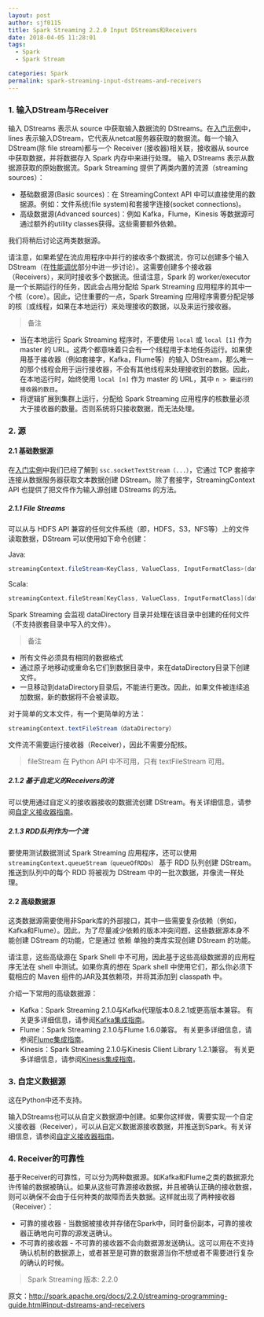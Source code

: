 ```yaml
---
layout: post
author: sjf0115
title: Spark Streaming 2.2.0 Input DStreams和Receivers
date: 2018-04-05 11:28:01
tags:
  - Spark
  - Spark Stream

categories: Spark
permalink: spark-streaming-input-dstreams-and-receivers
---
```


### 1. 输入DStream与Receiver

输入 DStreams 表示从 source 中获取输入数据流的 DStreams。在[入门示例](http://smartsi.club/2018/04/02/spark-streaming-first-example/)中，lines 表示输入DStream，它代表从netcat服务器获取的数据流。每一个输入DStream(除 file stream)都与一个 Receiver (接收器)相关联，接收器从 source 中获取数据，并将数据存入 Spark 内存中来进行处理。
输入 DStreams 表示从数据源获取的原始数据流。Spark Streaming 提供了两类内置的流源（streaming sources）：
- 基础数据源(Basic sources)：在 StreamingContext API 中可以直接使用的数据源。例如：文件系统(file system)和套接字连接(socket connections)。
- 高级数据源(Advanced sources)：例如 Kafka，Flume，Kinesis 等数据源可通过额外的utility classes获得。这些需要额外依赖。

我们将稍后讨论这两类数据源。

请注意，如果希望在流应用程序中并行的接收多个数据流，你可以创建多个输入 DStream（在[性能调优](http://spark.apache.org/docs/2.2.0/streaming-programming-guide.html#level-of-parallelism-in-data-receiving)部分中进一步讨论）。这需要创建多个接收器（Receivers），来同时接收多个数据流。但请注意，Spark 的 worker/executor 是一个长期运行的任务，因此会占用分配给 Spark Streaming 应用程序的其中一个核（core）。因此，记住重要的一点，Spark Streaming 应用程序需要分配足够的核（或线程，如果在本地运行）来处理接收的数据，以及来运行接收器。

>备注
- 当在本地运行 Spark Streaming 程序时，不要使用 `local` 或 `local [1]` 作为 master 的 URL。这两个都意味着只会有一个线程用于本地任务运行。如果使用基于接收器（例如套接字，Kafka，Flume等）的输入 DStream，那么唯一的那个线程会用于运行接收器，不会有其他线程来处理接收到的数据。因此，在本地运行时，始终使用 `local [n]` 作为 master 的 URL，其中 `n > 要运行的接收器的数目`。
- 将逻辑扩展到集群上运行，分配给 Spark Streaming 应用程序的核数量必须大于接收器的数量。否则系统将只接收数据，而无法处理。

### 2. 源

#### 2.1 基础数据源

在[入门实例](http://smartsi.club/2018/04/02/spark-streaming-first-example/)中我们已经了解到 `ssc.socketTextStream（...）`，它通过 TCP 套接字连接从数据服务器获取文本数据创建 DStream。除了套接字，StreamingContext API 也提供了把文件作为输入源创建 DStreams 的方法。

##### 2.1.1 File Streams

可以从与 HDFS API 兼容的任何文件系统（即，HDFS，S3，NFS等）上的文件读取数据，DStream 可以使用如下命令创建：

Java:
```Java
streamingContext.fileStream<KeyClass, ValueClass, InputFormatClass>(dataDirectory);
```
Scala:
```scala
streamingContext.fileStream[KeyClass, ValueClass, InputFormatClass](dataDirectory)
```
Spark Streaming 会监视 dataDirectory 目录并处理在该目录中创建的任何文件（不支持嵌套目录中写入的文件）。

>备注
- 所有文件必须具有相同的数据格式
- 通过原子地移动或重命名它们到数据目录中，来在dataDirectory目录下创建文件。
- 一旦移动到dataDirectory目录后，不能进行更改。因此，如果文件被连续追加数据，新的数据将不会被读取。

对于简单的文本文件，有一个更简单的方法：
```java
streamingContext.textFileStream（dataDirectory）
```
文件流不需要运行接收器（Receiver），因此不需要分配核。

> fileStream 在 Python API 中不可用，只有 textFileStream 可用。

##### 2.1.2 基于自定义的Receivers的流

可以使用通过自定义的接收器接收的数据流创建 DStream。有关详细信息，请参阅[自定义接收器指南](http://spark.apache.org/docs/2.2.0/streaming-custom-receivers.html)。

##### 2.1.3 RDD队列作为一个流

要使用测试数据测试 Spark Streaming 应用程序，还可以使用 `streamingContext.queueStream（queueOfRDDs）` 基于 RDD 队列创建 DStream。 推送到队列中的每个 RDD 将被视为 DStream 中的一批次数据，并像流一样处理。

#### 2.2 高级数据源

这类数据源需要使用非Spark库的外部接口，其中一些需要复杂依赖（例如，Kafka和Flume）。因此，为了尽量减少依赖的版本冲突问题，这些数据源本身不能创建 DStream 的功能，它是通过 依赖 单独的类库实现创建 DStream 的功能。

请注意，这些高级源在 Spark Shell 中不可用，因此基于这些高级数据源的应用程序无法在 shell 中测试。如果你真的想在 Spark shell 中使用它们，那么你必须下载相应的 Maven 组件的JAR及其依赖项，并将其添加到 classpath 中。

介绍一下常用的高级数据源：
- Kafka：Spark Streaming 2.1.0与Kafka代理版本0.8.2.1或更高版本兼容。 有关更多详细信息，请参阅[Kafka集成指南](http://spark.apache.org/docs/2.2.0/streaming-kafka-integration.html)。
- Flume：Spark Streaming 2.1.0与Flume 1.6.0兼容。 有关更多详细信息，请参阅[Flume集成指南](http://spark.apache.org/docs/2.2.0/streaming-flume-integration.html)。
- Kinesis：Spark Streaming 2.1.0与Kinesis Client Library 1.2.1兼容。 有关更多详细信息，请参阅[Kinesis集成指南](http://spark.apache.org/docs/2.2.0/streaming-kinesis-integration.html)。


### 3. 自定义数据源

这在Python中还不支持。

输入DStreams也可以从自定义数据源中创建。如果你这样做，需要实现一个自定义接收器（Receiver），可以从自定义数据源接收数据，并推送到Spark。有关详细信息，请参阅[自定义接收器指南](http://spark.apache.org/docs/2.2.0/streaming-custom-receivers.html)。

### 4. Receiver的可靠性

基于Receiver的可靠性，可以分为两种数据源。如Kafka和Flume之类的数据源允许传输的数据被确认。如果从这些可靠源接收数据，并且被确认正确的接收数据，则可以确保不会由于任何种类的故障而丢失数据。这样就出现了两种接收器（Receiver）：
- 可靠的接收器 - 当数据被接收并存储在Spark中，同时备份副本，可靠的接收器正确地向可靠的源发送确认。
- 不可靠的接收器 - 不可靠的接收器不会向数据源发送确认。这可以用在不支持确认机制的数据源上，或者甚至是可靠的数据源当你不想或者不需要进行复杂的确认的时候。

> Spark Streaming 版本: 2.2.0

原文：http://spark.apache.org/docs/2.2.0/streaming-programming-guide.html#input-dstreams-and-receivers

